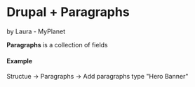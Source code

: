 # Drupal  + Paragraphs

by Laura - MyPlanet



**Paragraphs** is a collection of fields



#### Example

Structue -> Paragraphs -> Add paragraphs type "Hero Banner"